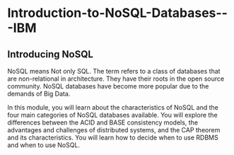 # Introduction-to-NoSQL-Databases---IBM

## Introducing NoSQL

NoSQL means Not only SQL. The term refers to a class of databases that are non-relational in architecture. They have their roots in the open source community. NoSQL databases have become more popular due to the demands of Big Data.

In this module, you will learn about the characteristics of NoSQL and the four main categories of NoSQL databases available. You will explore the differences between the ACID and BASE consistency models, the advantages and challenges of distributed systems, and the CAP theorem and its characteristics. You will learn how to decide when to use RDBMS and when to use NoSQL.
